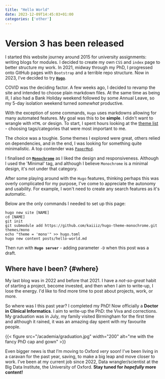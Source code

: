 ```yaml
---
title: "Hello World"
date: 2023-12-09T14:45:03+01:00
categories: ['other']
---
```


# Version 3 has been released

I started this website journey around 2015 for university assignments: writing blogs for modules.
I decided to create my own `CSS` and `index` page to better structure my work.
In 2021, midway through my PhD, I progressed onto GitHub pages with `Bootstrap` and a terrible repo structure.
Now in 2023, I’ve decided to try [**`Hugo`**](https://gohugo.io/ "Hugo website"). 

COVID was the deciding factor. A few weeks ago, I decided to revamp the site and intended to choose plain markdown files.
At the same time as being ill, I also had a Bank Holiday weekend followed by some Annual Leave, so my 5-day isolation weekend turned *somewhat* productive.

With the exception of some commands, `Hugo` uses markdowns allowing for many automated features.
My goal was this to be **simple**. I didn't want to wrangle with `HTML` or design.
To start, I spent hours looking at the [theme list](https://themes.gohugo.io/ "full list of hugo themes") - choosing tags/categories that were most important to me.

The choice was a toughie. Some themes I explored were great, others relied on dependencies, and in the end, I was looking for something quite minimalistic.
A top contender was [`PaperMod`](https://github.com/adityatelange/hugo-PaperMod "papermod git repository"). 

I finalised on [**`Monochrome`**](https://github.com/kaiiiz/hugo-theme-monochrome.git "monochrome git repository") as I liked the design and responsiveness.
Although I used the 'Minimal' tag, and although I believe `Monochrome` is a minimal design, it's not under that category.

After some playing around with the `Hugo` features, thinking perhaps this was overly complicated for my purpose, I've come to appreciate the autonomy and usability.
For example, I won't need to create any search features as it's automatic.

Below are the only commands I needed to set up this page:
```
hugo new site [NAME]
cd [NAME]
git init
git submodule add https://github.com/kaiiiz/hugo-theme-monochrome.git themes/mono
echo "theme = 'mono'" >> hugo.toml
hugo new content posts/hello-world.md
```
Then run with **`Hugo server`** - adding parameter `-D` when this post was a draft.

## Where have I been? {#where}
My last blog was in 2022 and before that 2021. I have a *not-so-great* habit of starting a project, become invested, and then when I aim to write-up, I lose the energy.
I'd like to find more time to post about projects, work, or more.

So where was I this past year? 
I completed my PhD! Now officially a **Doctor in Clinical Informatics**. I aim to write-up the PhD: the Viva and corrections. 
My graduation was in July, my family visited Birmingham for the first time and although it rained, it was an amazing day spent with my favourite people.

{{< figure src="/academia/graduation.jpg" width="200" alt="me with the fancy PhD cap and gown" >}}

Even bigger news is that I’m moving to Oxford *very* soon! I've been living in a caravan for the past year, saving, to make a big leap and move closer to work.
I’ve been at my current job since 2022, Data wrangler/scientist at the Big Data Institute, the University of Oxford.
**Stay tuned for *hopefully* more content!**